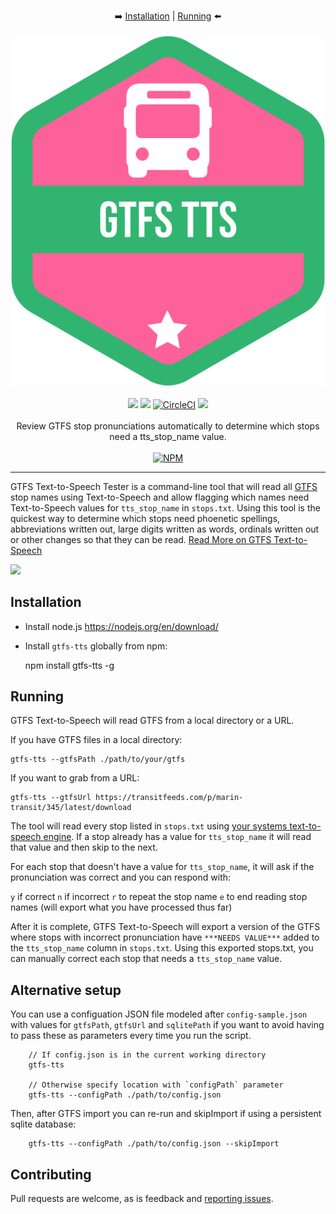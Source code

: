 <p align="center">
  ➡️
  <a href="#installation">Installation</a> |
  <a href="#running">Running</a>
  ⬅️
  <br /><br />
  <img src="docs/images/gtfs-tts-logo.svg" alt="GTFS Text-to-Speech Tester" />
  <br /><br />
  <a href="https://www.npmjs.com/package/gtfs-tts" rel="nofollow"><img src="https://img.shields.io/npm/v/gtfs-tts.svg?style=flat" style="max-width: 100%;"></a>
  <a href="https://www.npmjs.com/package/gtfs-tts" rel="nofollow"><img src="https://img.shields.io/npm/dm/gtfs-tts.svg?style=flat" style="max-width: 100%;"></a>
  <a href="https://github.com/BlinkTagInc/gtfs-tts/actions?query=workflow%3A%22Node+CI%22"><img src="https://img.shields.io/github/workflow/status/BlinkTagInc/gtfs-tts/Node%20CI.svg" alt="CircleCI" style="max-width: 100%;"></a>
  <img src="https://img.shields.io/badge/License-MIT-yellow.svg">
  <br /><br />
  Review GTFS stop pronunciations automatically to determine which stops need a tts_stop_name value.
  <br /><br />
  <a href="https://nodei.co/npm/gtfs-tts/" rel="nofollow"><img src="https://nodei.co/npm/gtfs-tts.png?downloads=true" alt="NPM" style="max-width: 100%;"></a>
</p>

<hr>

GTFS Text-to-Speech Tester is a command-line tool that will read all [GTFS](https://gtfs.org) stop names using Text-to-Speech and allow flagging which names need Text-to-Speech values for `tts_stop_name` in `stops.txt`. Using this tool is the quickest way to determine which stops need phoenetic spellings, abbreviations written out, large digits written as words, ordinals written out or other changes so that they can be read. [Read More on GTFS Text-to-Speech](https://docs.google.com/document/d/1LObjgDyiiE6UBiA3GpoNOlZ36li-KKj6dwBzRTDa7VU/edit#heading=h.puwtf1nwatif)

<img width="818" src="https://user-images.githubusercontent.com/96217/131066444-a28f4ba3-6e93-4d20-9d6a-da32234e2350.png">

## Installation

* Install node.js https://nodejs.org/en/download/

* Install `gtfs-tts` globally from npm:

    npm install gtfs-tts -g

## Running

GTFS Text-to-Speech will read GTFS from a local directory or a URL.

If you have GTFS files in a local directory:

    gtfs-tts --gtfsPath ./path/to/your/gtfs

If you want to grab from a URL:

    gtfs-tts --gtfsUrl https://transitfeeds.com/p/marin-transit/345/latest/download

The tool will read every stop listed in `stops.txt` using [your systems text-to-speech engine](https://www.npmjs.com/package/say). If a stop already has a value for `tts_stop_name` it will read that value and then skip to the next.

For each stop that doesn't have a value for `tts_stop_name`, it will ask if the pronunciation was correct and you can respond with:

`y` if correct
`n` if incorrect
`r` to repeat the stop name
`e` to end reading stop names (will export what you have processed thus far)

After it is complete, GTFS Text-to-Speech will export a version of the GTFS where stops with incorrect pronunciation have `***NEEDS VALUE***` added to the `tts_stop_name` column in `stops.txt`. Using this exported stops.txt, you can manually correct each stop that needs a `tts_stop_name` value.

## Alternative setup

You can use a configuation JSON file modeled after `config-sample.json` with values for `gtfsPath`, `gtfsUrl` and `sqlitePath` if you want to avoid having to pass these as parameters every time you run the script.

        // If config.json is in the current working directory
        gtfs-tts

        // Otherwise specify location with `configPath` parameter
        gtfs-tts --configPath ./path/to/config.json

Then, after GTFS import you can re-run and skipImport if using a persistent sqlite database:

        gtfs-tts --configPath ./path/to/config.json --skipImport

## Contributing

Pull requests are welcome, as is feedback and [reporting issues](https://github.com/blinktaginc/gtfs-tts/issues).
